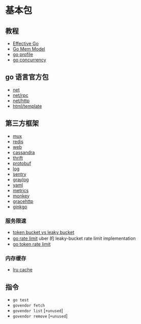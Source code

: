 # 基本包

## 教程

+ [Effective Go](https://golang.org/doc/effective_go.html)
+ [Go Mem Model](https://golang.org/ref/mem)
+ [go profile](https://blog.golang.org/profiling-go-programs)
+ [go concurrency](https://blog.golang.org/pipelines)

## go 语言官方包

+ [net]()
+ [net/rpc]()
+ [net/http]()
+ [html/template]()

## 第三方框架

+ [mux](https://github.com/gorilla/mux)
+ [redis](https://github.com/go-redis/redis)
+ [web](https://github.com/gin-gonic/gin)
+ [cassandra](https://github.com/gocql/gocql)
+ [thrift](https://github.com/samuel/go-thrift)
+ [protobuf](github.com/golang/protobuf/proto)
+ [log](https://github.com/sirupsen/logrus)
+ [sentry](github.com/evalphobia/logrus_sentry)
+ [graylog](gopkg.in/gemnasium/logrus-graylog-hook.v2)
+ [yaml](gopkg.in/yaml.v2)
+ [metrics](code.byted.org/gopkg/metrics)
+ [monkey](https://github.com/bouk/monkey)
+ [gracehttp](https://github.com/facebookgo/grace/gracehttp)
+ [ginkgo](https://github.com/onsi/ginkgo)

### 服务限速

+ [token bucket vs leaky bucket](http://blog.gssxgss.me/not-a-simple-problem-rate-limiting/)
+ [go rate limit](https://github.com/uber-go/ratelimit) uber 的 leaky-bucket rate limit implementation
+ [go token rate limit](https://github.com/juju/ratelimit)

### 内存缓存

+ [lru cache](https://github.com/hashicorp/golang-lru)

## 指令

+ `go test`
+ `govendor fetch`
+ `govendor list` [`+unused`]
+ `govendor remove` [`+unused`]
